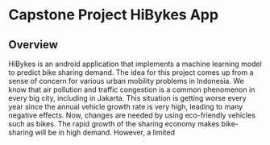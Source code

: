 

# Capstone Project HiBykes App

## Overview

HiBykes is an android application that implements a machine learning model to predict bike sharing demand. The idea for this project comes up from a sense of concern for various urban mobility problems in Indonesia. We know that air pollution and traffic congestion is a common phenomenon in every big city, including in Jakarta. This situation is getting worse every year since the annual vehicle growth rate is very high, leading to many negative effects. Now, changes are needed by using eco-friendly vehicles such as bikes. The rapid growth of the sharing economy makes bike-sharing will be in high demand. However, a limited 
